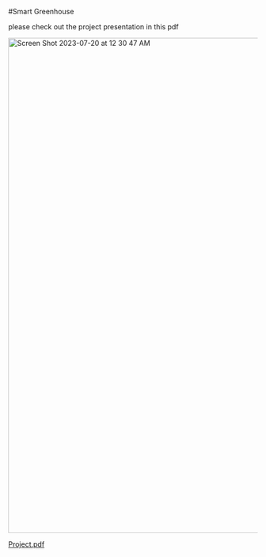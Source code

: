 #Smart Greenhouse 

please check out the project presentation in this pdf

<img width="1000" alt="Screen Shot 2023-07-20 at 12 30 47 AM" src="https://github.com/Ayyoub-ESSADEQ/Projet-de-prise-en-main/assets/44840345/a5bd3a8f-913e-48a0-a302-c404f6e6cef4">

[Project.pdf](https://github.com/Ayyoub-ESSADEQ/Projet-de-prise-en-main/files/12100798/Projets.de.prise.en.main.nouveau.pdf)
